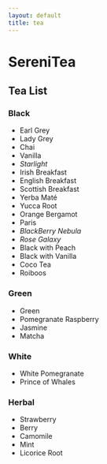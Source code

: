 ```yaml
---
layout: default
title: tea
---
```

# SereniTea

## Tea List

### Black
* Earl Grey
* Lady Grey
* Chai
* Vanilla
* _Starlight_
* Irish Breakfast
* English Breakfast
* Scottish Breakfast
* Yerba Maté
* Yucca Root
* Orange Bergamot
* Paris
* _BlackBerry Nebula_
* _Rose Galaxy_
* Black with Peach
* Black with Vanilla
* Coco Tea
* Roiboos
### Green
* Green
* Pomegranate Raspberry
* Jasmine
* Matcha
### White
* White Pomegranate
* Prince of Whales
### Herbal
* Strawberry
* Berry
* Camomile
* Mint
* Licorice Root
